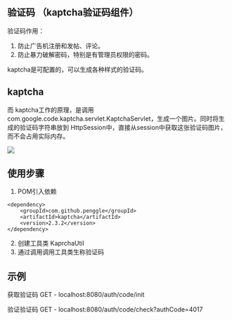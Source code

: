 ## 验证码 （kaptcha验证码组件）

验证码作用：
1. 防止广告机注册和发帖、评论。
2. 防止暴力破解密码，特别是有管理员权限的密码。

kaptcha是可配置的，可以生成各种样式的验证码。


## kaptcha
而 kaptcha工作的原理，是调用 com.google.code.kaptcha.servlet.KaptchaServlet，生成一个图片。同时将生成的验证码字符串放到 HttpSession中，直接从session中获取这张验证码图片，而不会占用实际内存。

![](https://img-blog.csdnimg.cn/7f5f9f7eba7d4fdc9a6f98c9f3cbad29.png?x-oss-process=image/watermark,type_d3F5LXplbmhlaQ,shadow_50,text_Q1NETiBA5p2O5oCd5YeA,size_20,color_FFFFFF,t_70,g_se,x_16)


## 使用步骤

1. POM引入依赖
```pom
<dependency>
    <groupId>com.github.penggle</groupId>
    <artifactId>kaptcha</artifactId>
    <version>2.3.2</version>
</dependency>
```

2. 创建工具类 KaprchaUtil
3. 通过调用调用工具类生称验证码


## 示例

获取验证码
GET - localhost:8080/auth/code/init

验证验证码
GET - localhost:8080/auth/code/check?authCode=4017